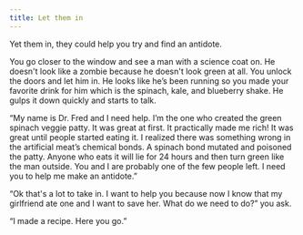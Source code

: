 ```yaml
---
title: Let them in
---
```


Yet them in, they could help you try and find an antidote.

You go closer to the window and see a man with a science coat on. He doesn't look like a zombie because he doesn't look green at all. You unlock the doors and let him in. He looks like he’s been running so you made your favorite drink for him which is the spinach, kale, and blueberry shake. He gulps it down quickly and starts to talk.

“My name is Dr. Fred and I need help. I’m the one who created the green spinach veggie patty. It was great at first. It practically made me rich! It was great until people started eating it. I realized there was something wrong in the artificial meat’s chemical bonds. A spinach bond mutated and poisoned the patty. Anyone who eats it will lie for 24 hours and then turn green like the man outside. You and I are probably one of the few people left. I need you to help me make an antidote.”

“Ok that's a lot to take in. I want to help you because now I know that my girlfriend ate one and I want to save her. What do we need to do?” you ask.

“I made a recipe. Here you go.”
